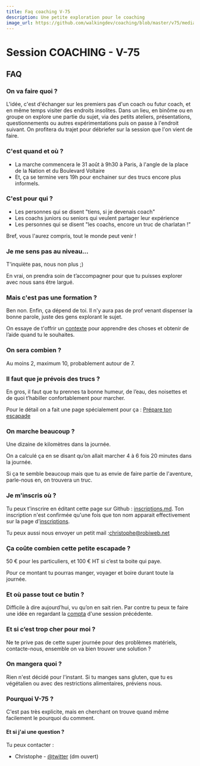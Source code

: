 ```yaml
---
title: Faq coaching V-75
description: Une petite exploration pour le coaching
image_url: https://github.com/walkingdev/coaching/blob/master/v75/media/banner-coaching.jpg?raw=true
---
```


# Session COACHING - V-75

## FAQ

### On va faire quoi ?

L'idée, c'est d'échanger sur les premiers pas d'un coach ou futur coach, et en même temps visiter des endroits insolites.
Dans un lieu, en binôme ou en groupe on explore une partie du sujet, via des petits ateliers, présentations, questionnements ou autres expérimentations puis on passe à l'endroit suivant.
On profitera du trajet pour débriefer sur la session que l'on vient de faire.

### C'est quand et où ?

- La marche commencera le 31 août à 9h30 à Paris, à l'angle de la place de la Nation et du Boulevard Voltaire
- Et, ça se termine vers 19h pour enchainer sur des trucs encore plus informels.

### C'est pour qui ?

- Les personnes qui se disent "tiens, si je devenais coach"
- Les coachs juniors ou seniors qui veulent partager leur expérience
- Les personnes qui se disent "les coachs, encore un truc de charlatan !"

Bref, vous l'aurez compris, tout le monde peut venir !

### Je me sens pas au niveau…

T’inquiète pas, nous non plus ;)

En vrai, on prendra soin de t’accompagner pour que tu puisses explorer avec nous sans être largué.

### Mais c'est pas une formation ?

Ben non. Enfin, ça dépend de toi. Il n'y aura pas de prof venant dispenser la bonne parole, juste des gens explorant le sujet.

On essaye de t'offrir un [contexte](http://walkingdev.fr/#walkingdev/coaching/blob/master/v75/contexte.md) pour apprendre des choses et obtenir de l’aide quand tu le souhaites.

### On sera combien ?

Au moins 2, maximum 10, probablement autour de 7. 

### Il faut que je prévois des trucs ?

En gros, il faut que tu prennes ta bonne humeur, de l’eau, des noisettes et de quoi t’habiller confortablement pour marcher.

Pour le détail on a fait une page spécialement pour ça : [Prépare ton escapade](http://walkingdev.fr/#walkingdev/coaching/blob/master/v75/prepare-ton-escapade.md)

### On marche beaucoup ?

Une dizaine de kilomètres dans la journée.

On a calculé ça en se disant qu’on allait marcher 4 à 6 fois 20 minutes dans la journée.

Si ça te semble beaucoup mais que tu as envie de faire partie de l'aventure, parle-nous en, on trouvera un truc.

### Je m'inscris où ?

Tu peux t'inscrire en éditant cette page sur Github : [inscriptions.md](https://github.com/walkingdev/coaching/edit/master/v75/inscriptions.md). Ton inscription n'est confirmée qu'une fois que ton nom apparait effectivement sur la page d'[inscriptions](http://walkingdev.fr/#walkingdev/coaching/blob/master/v75/inscriptions.md).

Tu peux aussi nous envoyer un petit mail :[christophe@robiweb.net](mailto:christophe@robiweb.net)

### Ça coûte combien cette petite escapade ?

50 € pour les particuliers, et 100 € HT si c’est ta boite qui paye.

Pour ce montant tu pourras manger, voyager et boire durant toute la journée.

### Et où passe tout ce butin ?

Difficile à dire aujourd’hui, vu qu’on en sait rien. Par contre tu peux te faire une idée en regardant la [compta](http://walkingdev.fr/#walkingdev/elm/blob/master/v34/budget.md) d'une session précédente.  

### Et si c’est trop cher pour moi ?

Ne te prive pas de cette super journée pour des problèmes matériels, contacte-nous, ensemble on va bien trouver une solution ?

### On mangera quoi ?

Rien n'est décidé pour l'instant. Si tu manges sans gluten, que tu es végétalien ou avec des restrictions alimentaires, préviens nous.

### Pourquoi V-75 ?

C'est pas très explicite, mais en cherchant on trouve quand même facilement le pourquoi du comment.

#### Et si j'ai une question ?

Tu peux contacter :
- Christophe - [@twitter](http://twitter.com/krichtof) (dm ouvert)
